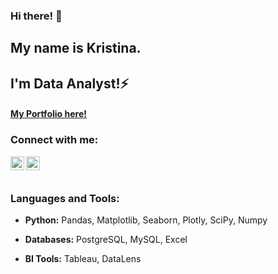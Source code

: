 ### Hi there! 👋
## My name is Kristina.
## I'm Data Analyst!⚡

#### [My Portfolio here!](https://github.com/Kristina-Ponomareva/my_projects)

### Connect with me:
[<img align="left" alt="Kristina-Ponomareva | Twitter" width="22px" src="https://img.icons8.com/3d-fluency/94/telegram.png" />][Telegram]
[<img align="left" alt="Kristina-Ponomareva | LinkedIn" width="22px" src="https://w7.pngwing.com/pngs/276/472/png-transparent-linkedin-computer-icons-blog-logo-watercolor-butterfly-angle-text-rectangle.png" />][Linkedin]
<br />
<br />

### Languages and Tools:
 - **Python:** Pandas, Matplotlib, Seaborn, Plotly, SciPy, Numpy

 - **Databases:** PostgreSQL, MySQL, Excel

 - **BI Tools:** Tableau, DataLens

[Telegram]: https://t.me/kris_pon
[Linkedin]: https://www.linkedin.com/in/kristinaponomareva

<!--
**Kristina-Ponomareva/Kristina-Ponomareva** is a ✨ _special_ ✨ repository because its `README.md` (this file) appears on your GitHub profile.

Here are some ideas to get you started:

- 🔭 I’m currently working on ...
- 🌱 I’m currently learning ...
- 👯 I’m looking to collaborate on ...
- 🤔 I’m looking for help with ...
- 💬 Ask me about ...
- 📫 How to reach me: ...
- 😄 Pronouns: ...
- ⚡ Fun fact: ...
-->

